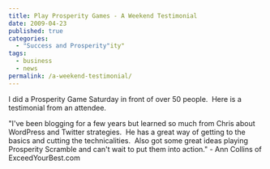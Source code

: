 ```yaml
---
title: Play Prosperity Games - A Weekend Testimonial
date: 2009-04-23
published: true
categories:
  - "Success and Prosperity"ity"
tags:
  - business
  - news
permalink: /a-weekend-testimonial/
---
```

I did a Prosperity Game Saturday in front of over 50 people.  Here is a testimonial from an attendee.

"I've been blogging for a few years but learned so much from Chris about WordPress and Twitter strategies.  He has a great way of getting to the basics and cutting the technicalities.  Also got some great ideas playing Prosperity Scramble and can't wait to put them into action." - Ann Collins of ExceedYourBest.com</p>
